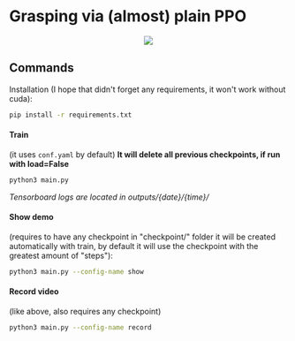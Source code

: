 # Grasping via (almost) plain PPO

<center>
<img src="./video/show.gif"/>
</center>

## Commands

Installation (I hope that didn't forget any requirements, it won't work without cuda):
```bash
pip install -r requirements.txt
```

#### Train
(it uses ```conf.yaml``` by default)
**It will delete all previous checkpoints, if run with load=False**
```bash
python3 main.py
```
*Tensorboard logs are located in outputs/{date}/{time}/*


#### Show demo
(requires to have any checkpoint in "checkpoint/" folder it will be created automatically
with train, by default it will use the checkpoint with the greatest amount of "steps"):
```bash
python3 main.py --config-name show
```
#### Record video
(like above, also requires any checkpoint)
```bash
python3 main.py --config-name record
```
